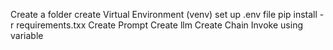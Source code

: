 Create a folder
create Virtual Environment (venv)
set up .env file
pip install -r requirements.txx
Create Prompt
Create llm
Create Chain
Invoke using variable